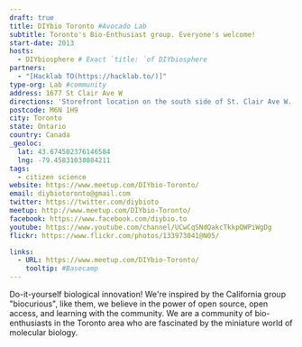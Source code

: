 ```yaml
---
draft: true
title: DIYbio Toronto #Avocado Lab
subtitle: Toronto's Bio-Enthusiast group. Everyone's welcome!
start-date: 2013
hosts:
  - DIYbiosphere # Exact `title: `of DIYbiosphere
partners:
  - "[Hacklab TO(https://hacklab.to/)]"
type-org: Lab #community
address: 1677 St Clair Ave W
directions: 'Storefront location on the south side of St. Clair Ave W. just west of Laughton Ave. If there is an open house, or a public event, open the front door and come on in!'
postcode: M6N 1H9
city: Toronto
state: Ontario
country: Canada
_geoloc:
  lat: 43.674502376146584
  lng: -79.45831038084211
tags:
  - citizen science
website: https://www.meetup.com/DIYbio-Toronto/
email: diybiotoronto@gmail.com
twitter: https://twitter.com/diybioto
meetup: http://www.meetup.com/DIYbio-Toronto/
facebook: https://www.facebook.com/diybio.to
youtube: https://www.youtube.com/channel/UCwCqSNdQakcTkkpQWPiWgDg
flickr: https://www.flickr.com/photos/133973041@N05/

links:
  - URL: https://www.meetup.com/DIYbio-Toronto/
    tooltip: #Basecamp
---
```


Do-it-yourself biological innovation! We're inspired by the California group "biocurious", like them, we believe in the power of open source, open access, and learning with the community. We are a community of bio-enthusiasts in the Toronto area who are fascinated by the miniature world of molecular biology.
